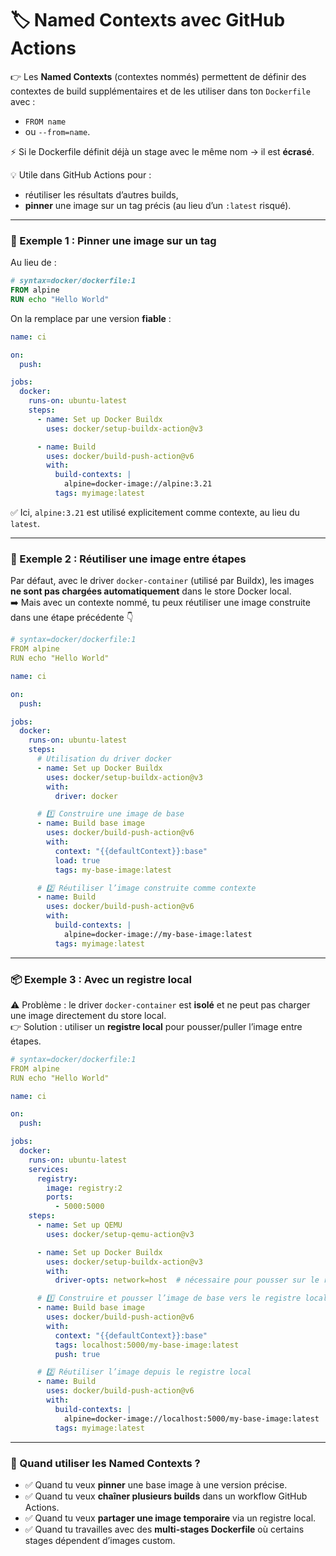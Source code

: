 # 🏷️ Named Contexts avec GitHub Actions

👉 Les **Named Contexts** (contextes nommés) permettent de définir des contextes de build supplémentaires et de les utiliser dans ton `Dockerfile` avec :

* `FROM name`
* ou `--from=name`.

⚡ Si le Dockerfile définit déjà un stage avec le même nom → il est **écrasé**.

💡 Utile dans GitHub Actions pour :

* réutiliser les résultats d’autres builds,
* **pinner** une image sur un tag précis (au lieu d’un `:latest` risqué).

***

### 📌 Exemple 1 : Pinner une image sur un tag

Au lieu de :

```dockerfile
# syntax=docker/dockerfile:1
FROM alpine
RUN echo "Hello World"
```

On la remplace par une version **fiable** :

```yaml
name: ci

on:
  push:

jobs:
  docker:
    runs-on: ubuntu-latest
    steps:
      - name: Set up Docker Buildx
        uses: docker/setup-buildx-action@v3

      - name: Build
        uses: docker/build-push-action@v6
        with:
          build-contexts: |
            alpine=docker-image://alpine:3.21
          tags: myimage:latest
```

✅ Ici, `alpine:3.21` est utilisé explicitement comme contexte, au lieu du `latest`.

***

### 🔁 Exemple 2 : Réutiliser une image entre étapes

Par défaut, avec le driver `docker-container` (utilisé par Buildx), les images **ne sont pas chargées automatiquement** dans le store Docker local.\
➡️ Mais avec un contexte nommé, tu peux réutiliser une image construite dans une étape précédente 👇

```yaml
# syntax=docker/dockerfile:1
FROM alpine
RUN echo "Hello World"

name: ci

on:
  push:

jobs:
  docker:
    runs-on: ubuntu-latest
    steps:
      # Utilisation du driver docker
      - name: Set up Docker Buildx
        uses: docker/setup-buildx-action@v3
        with:
          driver: docker

      # 1️⃣ Construire une image de base
      - name: Build base image
        uses: docker/build-push-action@v6
        with:
          context: "{{defaultContext}}:base"
          load: true
          tags: my-base-image:latest

      # 2️⃣ Réutiliser l’image construite comme contexte
      - name: Build
        uses: docker/build-push-action@v6
        with:
          build-contexts: |
            alpine=docker-image://my-base-image:latest
          tags: myimage:latest
```

***

### 📦 Exemple 3 : Avec un registre local

⚠️ Problème : le driver `docker-container` est **isolé** et ne peut pas charger une image directement du store local.\
👉 Solution : utiliser un **registre local** pour pousser/puller l’image entre étapes.

```yaml
# syntax=docker/dockerfile:1
FROM alpine
RUN echo "Hello World"

name: ci

on:
  push:

jobs:
  docker:
    runs-on: ubuntu-latest
    services:
      registry:
        image: registry:2
        ports:
          - 5000:5000
    steps:
      - name: Set up QEMU
        uses: docker/setup-qemu-action@v3

      - name: Set up Docker Buildx
        uses: docker/setup-buildx-action@v3
        with:
          driver-opts: network=host  # nécessaire pour pousser sur le registre local

      # 1️⃣ Construire et pousser l’image de base vers le registre local
      - name: Build base image
        uses: docker/build-push-action@v6
        with:
          context: "{{defaultContext}}:base"
          tags: localhost:5000/my-base-image:latest
          push: true

      # 2️⃣ Réutiliser l’image depuis le registre local
      - name: Build
        uses: docker/build-push-action@v6
        with:
          build-contexts: |
            alpine=docker-image://localhost:5000/my-base-image:latest
          tags: myimage:latest
```

***

### 🎯 Quand utiliser les Named Contexts ?

* ✅ Quand tu veux **pinner** une base image à une version précise.
* ✅ Quand tu veux **chaîner plusieurs builds** dans un workflow GitHub Actions.
* ✅ Quand tu veux **partager une image temporaire** via un registre local.
* ✅ Quand tu travailles avec des **multi-stages Dockerfile** où certains stages dépendent d’images custom.
